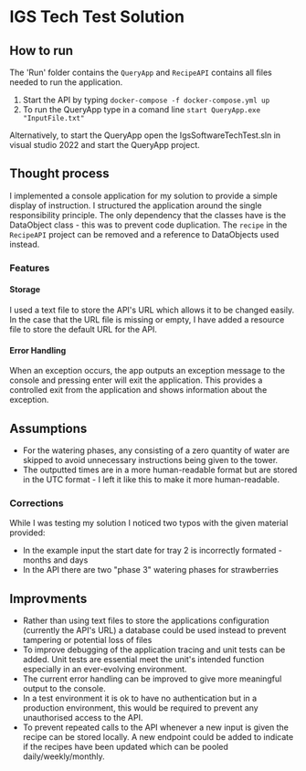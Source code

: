# IGS Tech Test Solution
## How to run

The 'Run' folder contains the ```QueryApp``` and ```RecipeAPI``` contains all files needed to run the application.  

1. Start the API by typing ```docker-compose -f docker-compose.yml up```  
2. To run the QueryApp type in a comand line ```start QueryApp.exe "InputFile.txt"```

Alternatively, to start the QueryApp open the IgsSoftwareTechTest.sln in visual studio 2022 and start the QueryApp project.  

## Thought process
I implemented a console application for my solution to provide a simple display of instruction. I structured the application around the single responsibility principle. The only dependency that the classes have is the DataObject class - this was to prevent code duplication.  The ```recipe``` in the ``RecipeAPI`` project can be removed and a reference to DataObjects used instead.

### Features

#### Storage
I used a text file to store the API's URL which allows it to be changed easily. In the case that the URL file is missing or empty, I have added a resource file to store the default URL for the API. 

#### Error Handling 
When an exception occurs, the app outputs an exception message to the console and pressing enter will exit the application. This provides a controlled exit from the application and shows information about the exception.   

## Assumptions
* For the watering phases, any consisting of a zero quantity of water are skipped to avoid unnecessary instructions being given to the tower. 
* The outputted times are in a more human-readable format but are stored in the UTC format - I left it like this to make it more human-readable.  

### Corrections 
While I was testing my solution I noticed two typos with the given material provided:
* In the example input the start date for tray 2 is incorrectly formated - months and days  
* In the API there are two "phase 3" watering phases for strawberries

## Improvments
* Rather than using text files to store the applications configuration (currently the API's URL) a database could be used instead to prevent tampering or potential loss of files 
* To improve debugging of the application tracing and unit tests can be added. Unit tests are essential meet the unit's intended function especially in an ever-evolving environment. 
* The current error handling can be improved to give more meaningful output to the console.
* In a test environment it is ok to have no authentication but in a production environment, this would be required to prevent any unauthorised access to the API.    
* To prevent repeated calls to the API whenever a new input is given the recipe can be stored locally. A new endpoint could be added to indicate if the recipes have been updated which can be pooled daily/weekly/monthly.        
